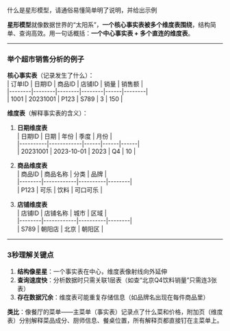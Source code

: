 
什么是星形模型，请通俗易懂简单明了说明，并给出示例

**星形模型**就像数据世界的“太阳系”，**一个核心事实表被多个维度表围绕**，结构简单、查询高效。用一句话概括：**一个中心事实表 + 多个直连的维度表**。

---

### **举个超市销售分析的例子**
**核心事实表**（记录发生了什么）：  
| 订单ID | 日期ID | 商品ID | 店铺ID | 销量 | 销售额 |  
|--------|--------|--------|--------|------|--------|  
| 1001   | 20231001 | P123 | S789 | 3    | 150    |  

**维度表**（解释事实表的含义）：  
1. **日期维度表**  
   | 日期ID   | 日期       | 年份 | 季度 | 月份 |  
   |----------|------------|------|------|------|  
   | 20231001 | 2023-10-01 | 2023 | Q4   | 10   |  

2. **商品维度表**  
   | 商品ID | 商品名称   | 分类     | 品牌   |  
   |--------|------------|----------|--------|  
   | P123   | 可乐       | 饮料     | 可口可乐 |  

3. **店铺维度表**  
   | 店铺ID | 店铺名称   | 城市     | 区域   |  
   |--------|------------|----------|--------|  
   | S789   | 朝阳店     | 北京     | 朝阳区 |  

---

### **3秒理解关键点**  
1. **结构像星星**：一个事实表在中心，维度表像射线向外延伸  
2. **查询速度快**：分析数据时只需关联1层表（如查“北京Q4饮料销量”只需连3张表）  
3. **存在数据冗余**：维度表可能重复存储信息（如品牌名出现在每件商品里）  

**类比**：像餐厅的菜单——主菜单（事实表）记录点了什么菜和价格，附加页（维度表）分别解释菜品成分、厨师信息、餐桌位置，所有解释页都直接钉在主菜单上。
